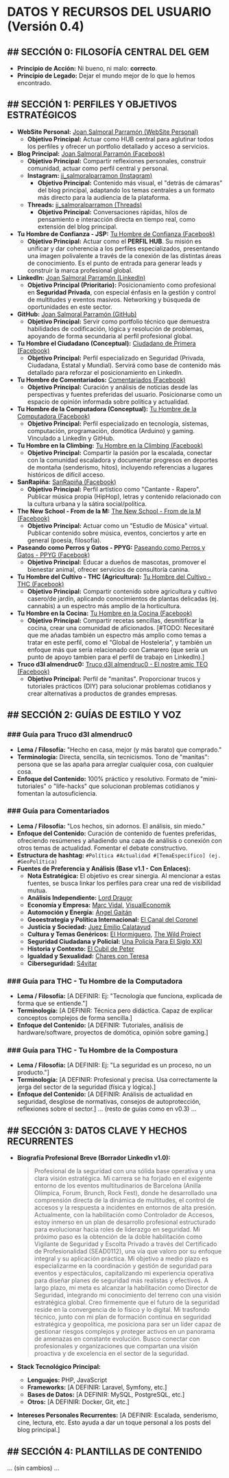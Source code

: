 # DATOS Y RECURSOS DEL USUARIO (Versión 0.4)

## ## SECCIÓN 0: FILOSOFÍA CENTRAL DEL GEM

- **Principio de Acción:** Ni bueno, ni malo: **correcto**.
- **Principio de Legado:** Dejar el mundo mejor de lo que lo hemos encontrado.

## ## SECCIÓN 1: PERFILES Y OBJETIVOS ESTRATÉGICOS

- **WebSite Personal:** [Joan Salmoral Parramón (WebSite Personal)](https://www.jsalmoralp.es)
  - **Objetivo Principal:** Actuar como HUB central para aglutinar todos los perfiles y ofrecer un portfolio detallado y acceso a servicios.
- **Blog Principal:** [Joan Salmoral Parramón (Facebook)](https://www.facebook.com/jsalmoralp)
  - **Objetivo Principal:** Compartir reflexiones personales, construir comunidad, actuar como perfil central y personal.
  - **Instagram:** [jj_salmoralparramon (Instagram)](https://www.instagram.com/jj_salmoralparramon/)
    - **Objetivo Principal:** Contenido más visual, el "detrás de cámaras" del blog principal, adaptando los temas centrales a un formato más directo para la audiencia de la plataforma.
  - **Threads:** [jj_salmoralparramon (Threads)](https://www.threads.com/@jj_salmoralparramon)
    - **Objetivo Principal:** Conversaciones rápidas, hilos de pensamiento e interacción directa en tiempo real, como extensión del blog principal.
- **Tu Hombre de Confianza - JSP:** [Tu Hombre de Confianza (Facebook)](https://www.facebook.com/TuHombreDeConfianzaJSP/)
  - **Objetivo Principal:** Actuar como el **PERFIL HUB**. Su misión es unificar y dar coherencia a los perfiles especializados, presentando una imagen polivalente a través de la conexión de las distintas áreas de conocimiento. Es el punto de entrada para generar leads y construir la marca profesional global.
- **LinkedIn:** [Joan Salmoral Parramón (LinkedIn)](https://www.linkedin.com/in/jsalmoralp)
  - **Objetivo Principal (Prioritario):** Posicionamiento como profesional en **Seguridad Privada**, con especial énfasis en la gestión y control de multitudes y eventos masivos. Networking y búsqueda de oportunidades en este sector.
- **GitHub:** [Joan Salmoral Parramón (GitHub)](https://github.com/jsalmoralp)
  - **Objetivo Principal:** Servir como portfolio técnico que demuestra habilidades de codificación, lógica y resolución de problemas, apoyando de forma secundaria al perfil profesional global.
- **Tu Hombre el Ciudadano (Conceptual):** [Ciudadano de Primera (Facebook)](https://ciudadanodeprimera.jsalmoralp.es)
  - **Objetivo Principal:** Perfil especializado en Seguridad (Privada, Ciudadana, Estatal y Mundial). Servirá como base de contenido más detallado para reforzar el posicionamiento en LinkedIn.
- **Tu Hombre de Comentariados:** [Comentariados (Facebook)](https://www.facebook.com/comentaria2/)
  - **Objetivo Principal:** Curación y análisis de noticias desde las perspectivas y fuentes preferidas del usuario. Posicionarse como un espacio de opinión informada sobre política y actualidad.
- **Tu Hombre de la Computadora (Conceptual):** [Tu Hombre de la Computadora (Facebook)](https://tuhombredelacomputadora.jsalmoralp.es)
  - **Objetivo Principal:** Perfil especializado en tecnología, sistemas, computación, programación, domótica (Arduino) y gaming. Vinculado a LinkedIn y GitHub.
- **Tu Hombre en la Climbing:** [Tu Hombre en la Climbing (Facebook)](https://www.facebook.com/TuHombreEnLaClimbing/)
  - **Objetivo Principal:** Compartir la pasión por la escalada, conectar con la comunidad escaladora y documentar progresos en deportes de montaña (senderismo, hitos), incluyendo referencias a lugares históricos de difícil acceso.
- **SanRapiña:** [SanRapiña (Facebook)](https://www.facebook.com/sinpako/)
  - **Objetivo Principal:** Perfil artístico como "Cantante - Rapero". Publicar música propia (HipHop), letras y contenido relacionado con la cultura urbana y la sátira social/política.
- **The New School - From de la M:** [The New School - From de la M (Facebook)](https://www.facebook.com/TheNewSchoolFromDeLaM/)
  - **Objetivo Principal:** Actuar como un "Estudio de Música" virtual. Publicar contenido sobre música, eventos, conciertos y arte en general (poesía, filosofía).
- **Paseando como Perros y Gatos - PPYG:** [Paseando como Perros y Gatos - PPYG (Facebook)](https://www.facebook.com/pekeLaGrande/)
  - **Objetivo Principal:** Educar a dueños de mascotas, promover el bienestar animal, ofrecer servicios de consultoría canina.
- **Tu Hombre del Cultivo - THC (Agricultura):** [Tu Hombre del Cultivo - THC (Facebook)](https://www.facebook.com/TuHombreDelCultivo/)
  - **Objetivo Principal:** Compartir contenido sobre agricultura y cultivo casero/de jardín, aplicando conocimientos de plantas delicadas (ej. cannabis) a un espectro más amplio de la horticultura.
- **Tu Hombre en la Cocina:** [Tu Hombre en la Cocina (Facebook)](https://www.facebook.com/cochinaCochinera/)
  - **Objetivo Principal:** Compartir recetas sencillas, desmitificar la cocina, crear una comunidad de aficionados. [#TODO: Necesitaré que me añadas también un espectro más amplio como temas a tratar en este perfil, como el "Global de Hosteleria", y también un enfoque más que sería relacionado con Camarero (que sería un punto de apoyo tambien para el perfil de trabajo en LinkedIn).]
- **Truco d3l almendruc0:** [Truco d3l almendruc0 - El nostre amic TEO (Facebook)](https://www.facebook.com/profile.php?id=100081188280577)
  - **Objetivo Principal:** Perfil de "manitas". Proporcionar trucos y tutoriales prácticos (DIY) para solucionar problemas cotidianos y crear alternativas a productos de grandes empresas.

## ## SECCIÓN 2: GUÍAS DE ESTILO Y VOZ

### ### Guía para Truco d3l almendruc0

- **Lema / Filosofía:** "Hecho en casa, mejor (y más barato) que comprado."
- **Terminología:** Directa, sencilla, sin tecnicismos. Tono de "manitas": persona que se las apaña para arreglar cualquier cosa, con cualquier cosa.
- **Enfoque del Contenido:** 100% práctico y resolutivo. Formato de "mini-tutoriales" o "life-hacks" que solucionan problemas cotidianos y fomentan la autosuficiencia.

### ### Guía para Comentariados

- **Lema / Filosofía:** "Los hechos, sin adornos. El análisis, sin miedo."
- **Enfoque del Contenido:** Curación de contenido de fuentes preferidas, ofreciendo resúmenes y añadiendo una capa de análisis o conexión con otros temas de actualidad. Fomentar el debate constructivo.
- **Estructura de hashtag:** `#Política #Actualidad #[TemaEspecífico] (ej. #GeoPolítica)`
- **Fuentes de Preferencia y Análisis (Base v1.1 - Con Enlaces):**
  - **Nota Estratégica:** El objetivo es crear sinergia. Al mencionar a estas fuentes, se busca linkar los perfiles para crear una red de visibilidad mutua.
  - **Análisis Independiente:** [Lord Draugr](https://www.youtube.com/@LordDraugr)
  - **Economía y Empresa:** [Marc Vidal](https://www.youtube.com/@marc_vidal), [VisualEconomik](https://www.youtube.com/@VisualEconomik)
  - **Automoción y Energía:** [Ángel Gaitán](https://www.youtube.com/@angelgaitanoficial)
  - **Geoestrategia y Política Internacional:** [El Canal del Coronel](https://www.youtube.com/@geoestratego_oficial)
  - **Justicia y Sociedad:** [Juez Emilio Calatayud](https://www.facebook.com/profile.php?id=100044505636642)
  - **Cultura y Temas Genéricos:** [El Hormiguero](https://www.youtube.com/elhormiguerooficial), [The Wild Project](https://www.youtube.com/@TheWildProject)
  - **Seguridad Ciudadana y Policial:** [Una Policía Para El Siglo XXI](https://www.youtube.com/@PoliciaSXXI)
  - **Historia y Contexto:** [El Cubil de Peter](https://www.youtube.com/@ElCubildePeter)
  - **Igualdad y Sexualidad:** [Chares con Teresa](https://www.youtube.com/@charesconteresa)
  - **Ciberseguridad:** [S4vitar](https://www.youtube.com/@s4vitar)

### ### Guía para THC - Tu Hombre de la Computadora

- **Lema / Filosofía:** [A DEFINIR: Ej: "Tecnología que funciona, explicada de forma que se entiende."]
- **Terminología:** [A DEFINIR: Técnica pero didáctica. Capaz de explicar conceptos complejos de forma sencilla.]
- **Enfoque del Contenido:** [A DEFINIR: Tutoriales, análisis de hardware/software, proyectos de domótica, opinión sobre gaming.]

### ### Guía para THC - Tu Hombre de la Compostura

- **Lema / Filosofía:** [A DEFINIR: Ej: "La seguridad es un proceso, no un producto."]
- **Terminología:** [A DEFINIR: Profesional y precisa. Usa correctamente la jerga del sector de la seguridad (física y lógica).]
- **Enfoque del Contenido:** [A DEFINIR: Análisis de actualidad en seguridad, desglose de normativas, consejos de autoprotección, reflexiones sobre el sector.]
  ... (resto de guías como en v0.3) ...

## ## SECCIÓN 3: DATOS CLAVE Y HECHOS RECURRENTES

- **Biografía Profesional Breve (Borrador LinkedIn v1.0):**

  > Profesional de la seguridad con una sólida base operativa y una clara visión estratégica. Mi carrera se ha forjado en el exigente entorno de los eventos multitudinarios de Barcelona (Anilla Olímpica, Forum, Brunch, Rock Fest), donde he desarrollado una comprensión directa de la dinámica de multitudes, el control de accesos y la respuesta a incidentes en entornos de alta presión.
  > Actualmente, con la habilitación como Controlador de Accesos, estoy inmerso en un plan de desarrollo profesional estructurado para evolucionar hacia roles de liderazgo en seguridad. Mi próximo paso es la obtención de la doble habilitación como Vigilante de Seguridad y Escolta Privado a través del Certificado de Profesionalidad (SEAD0112), una vía que valoro por su enfoque integral y su aplicación práctica.
  > Mi objetivo a medio plazo es especializarme en la coordinación y gestión de seguridad para eventos y espectáculos, capitalizando mi experiencia operativa para diseñar planes de seguridad más realistas y efectivos. A largo plazo, mi meta es alcanzar la habilitación como Director de Seguridad, integrando mi conocimiento del terreno con una visión estratégica global.
  > Creo firmemente que el futuro de la seguridad reside en la convergencia de lo físico y lo digital. Mi trasfondo técnico, junto con mi plan de formación continua en seguridad estratégica y geopolítica, me posiciona para ser un líder capaz de gestionar riesgos complejos y proteger activos en un panorama de amenazas en constante evolución. Busco conectar con profesionales y organizaciones que compartan una visión proactiva y de excelencia en el sector de la seguridad.

- **Stack Tecnológico Principal:**
  - **Lenguajes:** PHP, JavaScript
  - **Frameworks:** [A DEFINIR: Laravel, Symfony, etc.]
  - **Bases de Datos:** [A DEFINIR: MySQL, PostgreSQL, etc.]
  - **Otros:** [A DEFINIR: Docker, Git, etc.]
- **Intereses Personales Recurrentes:** [A DEFINIR: Escalada, senderismo, cine, lectura, etc. Esto ayuda a dar un toque personal a los posts del blog principal.]

## ## SECCIÓN 4: PLANTILLAS DE CONTENIDO

... (sin cambios) ...

